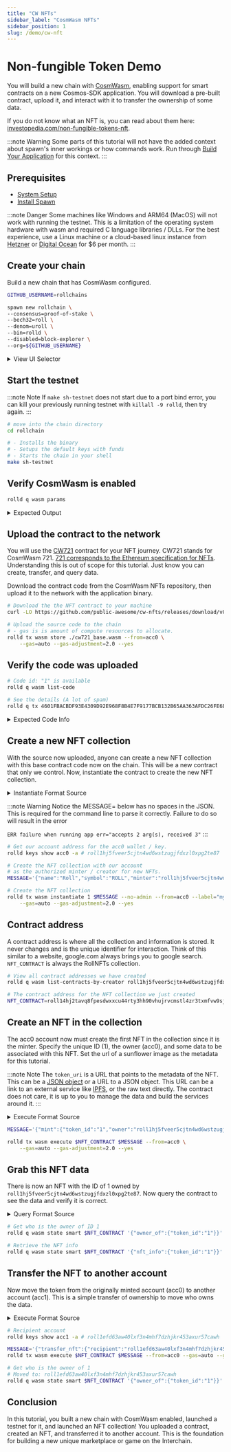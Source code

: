 ```yaml
---
title: "CW NFTs"
sidebar_label: "CosmWasm NFTs"
sidebar_position: 1
slug: /demo/cw-nft
---
```


# Non-fungible Token Demo

You will build a new chain with [CosmWasm](https://cosmwasm.com/), enabling support for smart contracts on a new Cosmos-SDK application. You will download a pre-built contract, upload it, and interact with it to transfer the ownership of some data.

If you do not know what an NFT is, you can read about them here: [investopedia.com/non-fungible-tokens-nft](https://www.investopedia.com/non-fungible-tokens-nft-5115211).

:::note Warning
Some parts of this tutorial will not have the added context about spawn's inner workings or how commands work. Run through [Build Your Application](../02-build-your-application/01-nameservice.md) for this context.
:::

## Prerequisites
- [System Setup](../01-setup/01-system-setup.md)
- [Install Spawn](../01-setup/02-install-spawn.md)

:::note Danger
Some machines like Windows and ARM64 (MacOS) will not work with running the testnet. This is a limitation of the operating system hardware with wasm and required C language libraries / DLLs. For the best experience, use a Linux machine or a cloud-based linux instance from [Hetzner](https://www.hetzner.com/cloud/) or [Digital Ocean](https://www.digitalocean.com/pricing/droplets) for $6 per month.
:::


## Create your chain

Build a new chain that has CosmWasm configured.

```bash
GITHUB_USERNAME=rollchains

spawn new rollchain \
--consensus=proof-of-stake \
--bech32=roll \
--denom=uroll \
--bin=rolld \
--disabled=block-explorer \
--org=${GITHUB_USERNAME}
```

<details>

<summary>View UI Selector</summary>

If you remove the `--disabled` flag; a more intuitive UI selection approach will be taken. Make sure CosmWasm is selected with the green arrow, then press `done`.

![Image](https://github.com/user-attachments/assets/16698f3f-143b-4258-9ff2-fc429764b58c)

</details>


## Start the testnet

:::note Note
If `make sh-testnet` does not start due to a port bind error, you can kill your previously running testnet with `killall -9 rolld`, then try again.
:::


```bash
# move into the chain directory
cd rollchain

# - Installs the binary
# - Setups the default keys with funds
# - Starts the chain in your shell
make sh-testnet
```

## Verify CosmWasm is enabled

```bash
rolld q wasm params
```

<details>

<summary>Expected Output</summary>

```bash
code_upload_access:
  addresses: []
  permission: Everybody
  instantiate_default_permission: Everybody
```

</details>

## Upload the contract to the network

You will use the [CW721](https://github.com/public-awesome/cw-nfts) contract for your NFT journey. CW721 stands for CosmWasm 721. [721 corresponds to the Ethereum specification for NFTs](https://www.coinbase.com/learn/crypto-glossary/what-is-erc-721). Understanding this is out of scope for this tutorial. Just know you can create, transfer, and query data.

Download the contract code from the CosmWasm NFTs repository, then upload it to the network with the application binary.

```bash
# Download the the NFT contract to your machine
curl -LO https://github.com/public-awesome/cw-nfts/releases/download/v0.19.0/cw721_base.wasm

# Upload the source code to the chain
# - gas is is amount of compute resources to allocate.
rolld tx wasm store ./cw721_base.wasm --from=acc0 \
    --gas=auto --gas-adjustment=2.0 --yes
```

## Verify the code was uploaded

```bash
# Code id: "1" is available
rolld q wasm list-code

# See the details (A lot of spam)
rolld q tx 4601FBACBDF93E4309D92E968F8B4E7F9177BCB132B65AA363AFDC26FE6B5CB6
```

<details>

<summary>Expected Code Info</summary>

```bash
(main) -> $ rolld q wasm list-code
code_infos:
- code_id: "1"
  creator: roll1hj5fveer5cjtn4wd6wstzugjfdxzl0xpg2te87
  data_hash: E13AA30E0D70EA895B294AD1BC809950E60FE081B322B1657F75B67BE6021B1C
  instantiate_permission:
    addresses: []
    permission: Everybody
pagination:
  next_key: null
  total: "0"
```

</details>



## Create a new NFT collection

With the source now uploaded, anyone can create a new NFT collection with this base contract code now on the chain. This will be a new contract that only we control. Now, instantiate the contract to create the new NFT collection.

<details>

<summary>Instantiate Format Source</summary>

You can find the instantiate, execute, and query messages (json) formats in the contract source code.

```rust reference title="packages/cw721/src/msg.rs"
https://github.com/public-awesome/cw-nfts/blob/v0.19.0/packages/cw721/src/msg.rs#L126-L143
```
</details>

:::note Warning
Notice the MESSAGE= below has no spaces in the JSON. This is required for the command line to parse it correctly. Failure to do so will result in the error

`ERR failure when running app err="accepts 2 arg(s), received 3"`
:::

```bash
# Get our account address for the acc0 wallet / key.
rolld keys show acc0 -a # roll1hj5fveer5cjtn4wd6wstzugjfdxzl0xpg2te87

# Create the NFT collection with our account
# as the authorized minter / creator for new NFTs.
MESSAGE='{"name":"Roll","symbol":"ROLL","minter":"roll1hj5fveer5cjtn4wd6wstzugjfdxzl0xpg2te87"}'

# Create the NFT collection
rolld tx wasm instantiate 1 $MESSAGE --no-admin --from=acc0 --label="my-nft" \
    --gas=auto --gas-adjustment=2.0 --yes
```

## Contract address

A contract address is where all the collection and information is stored. It never changes and is the unique identifier for interaction. Think of this similar to a website, google.com always brings you to google search. `NFT_CONTRACT` is always the RollNFTs collection.

```bash
# View all contract addresses we have created
rolld q wasm list-contracts-by-creator roll1hj5fveer5cjtn4wd6wstzugjfdxzl0xpg2te87

# The contract address for the NFT collection we just created
NFT_CONTRACT=roll14hj2tavq8fpesdwxxcu44rty3hh90vhujrvcmstl4zr3txmfvw9sjczpjh
```



## Create an NFT in the collection

The acc0 account now must create the first NFT in the collection since it is the minter. Specify the unique ID (1), the owner (acc0), and some data to be associated with this NFT. Set the url of a sunflower image as the metadata for this tutorial.

:::note Note
The `token_uri` is a URL that points to the metadata of the NFT. This can be a [JSON object](https://eips.ethereum.org/EIPS/eip-721#specification) or a URL to a JSON object.
This URL can be a link to an external service like [IPFS](https://ipfs.tech/), or the raw text directly. The contract does not care, it is up to you to manage the data and build the services around it.
:::

<details>

<summary>Execute Format Source</summary>

```rust reference title="packages/cw721/src/msg.rs"
https://github.com/public-awesome/cw-nfts/blob/v0.19.0/packages/cw721/src/msg.rs#L80-L91
```
</details>


```bash
MESSAGE='{"mint":{"token_id":"1","owner":"roll1hj5fveer5cjtn4wd6wstzugjfdxzl0xpg2te87","token_uri":"https://onlinejpgtools.com/images/examples-onlinejpgtools/sunflower.jpg"}}'

rolld tx wasm execute $NFT_CONTRACT $MESSAGE --from=acc0 \
    --gas=auto --gas-adjustment=2.0 --yes
```

## Grab this NFT data

There is now an NFT with the ID of 1 owned by `roll1hj5fveer5cjtn4wd6wstzugjfdxzl0xpg2te87`. Now query the contract to see the data and verify it is correct.

<details>

<summary>Query Format Source</summary>

```rust reference title="packages/cw721/src/msg.rs"
https://github.com/public-awesome/cw-nfts/blob/v0.19.0/packages/cw721/src/msg.rs#L157-L161
```

```rust reference title="packages/cw721/src/msg.rs"
https://github.com/public-awesome/cw-nfts/blob/v0.19.0/packages/cw721/src/msg.rs#L236-L240
```

</details>

```bash
# Get who is the owner of ID 1
rolld q wasm state smart $NFT_CONTRACT '{"owner_of":{"token_id":"1"}}'

# Retrieve the NFT info
rolld q wasm state smart $NFT_CONTRACT '{"nft_info":{"token_id":"1"}}'
```

## Transfer the NFT to another account

Now move the token from the originally minted account (acc0) to another account (acc1). This is a simple transfer of ownership to move who owns the data.

<details>

<summary>Execute Format Source</summary>

```rust reference title="packages/cw721/src/msg.rs"
https://github.com/public-awesome/cw-nfts/blob/v0.19.0/packages/cw721/src/msg.rs#L44-L48
```

</details>

```bash
# Recipient account
rolld keys show acc1 -a # roll1efd63aw40lxf3n4mhf7dzhjkr453axur57cawh

MESSAGE='{"transfer_nft":{"recipient":"roll1efd63aw40lxf3n4mhf7dzhjkr453axur57cawh","token_id":"1"}}'
rolld tx wasm execute $NFT_CONTRACT $MESSAGE --from=acc0 --gas=auto --gas-adjustment=2.0 --yes

# Get who is the owner of 1
# Moved to: roll1efd63aw40lxf3n4mhf7dzhjkr453axur57cawh
rolld q wasm state smart $NFT_CONTRACT '{"owner_of":{"token_id":"1"}}'
```

## Conclusion

In this tutorial, you built a new chain with CosmWasm enabled, launched a testnet for it, and launched an NFT collection! You uploaded a contract, created an NFT, and transferred it to another account. This is the foundation for building a new unique marketplace or game on the Interchain.

<!-- TODO: ICS721, cross chain NFTs -->
